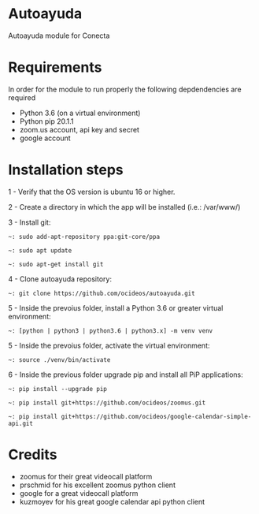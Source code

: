 # Autoayuda
Autoayuda module for Conecta

# Requirements
In order for the module to run properly the following depdendencies are required
- Python 3.6 (on a virtual environment)
- Python pip 20.1.1
- zoom.us account, api key and secret
- google account

# Installation steps
1 - Verify that the OS version is ubuntu 16 or higher. 

2 - Create a directory in which the app will be installed (i.e.: /var/www/)

3 - Install git:

    ~: sudo add-apt-repository ppa:git-core/ppa

    ~: sudo apt update

    ~: sudo apt-get install git

4 - Clone autoayuda repository:

    ~: git clone https://github.com/ocideos/autoayuda.git

5 - Inside the prevoius folder, install a Python 3.6 or greater virtual environment:

    ~: [python | python3 | python3.6 | python3.x] -m venv venv

5 - Inside the prevoius folder, activate the virtual environment:

    ~: source ./venv/bin/activate

6 - Inside the previous folder upgrade pip and install all PiP applications:

    ~: pip install --upgrade pip
    
    ~: pip install git+https://github.com/ocideos/zoomus.git
    
    ~: pip install git+https://github.com/ocideos/google-calendar-simple-api.git

# Credits
- zoomus for their great videocall platform
- prschmid for his excellent zoomus python client
- google for a great videocall platform
- kuzmoyev for his great google calendar api python client

